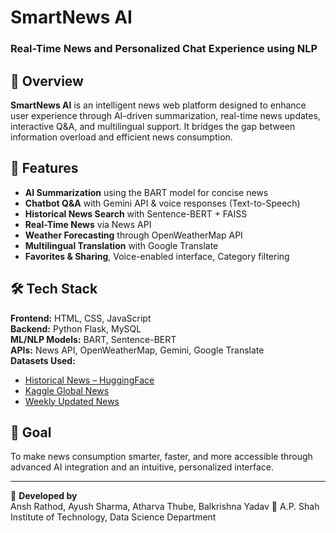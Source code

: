 # SmartNews AI  
### Real-Time News and Personalized Chat Experience using NLP

## 📌 Overview

**SmartNews AI** is an intelligent news web platform designed to enhance user experience through AI-driven summarization, real-time news updates, interactive Q&A, and multilingual support. It bridges the gap between information overload and efficient news consumption.

## 🚀 Features

- **AI Summarization** using the BART model for concise news
- **Chatbot Q&A** with Gemini API & voice responses (Text-to-Speech)
- **Historical News Search** with Sentence-BERT + FAISS
- **Real-Time News** via News API
- **Weather Forecasting** through OpenWeatherMap API
- **Multilingual Translation** with Google Translate
- **Favorites & Sharing**, Voice-enabled interface, Category filtering

## 🛠️ Tech Stack

**Frontend:** HTML, CSS, JavaScript  
**Backend:** Python Flask, MySQL  
**ML/NLP Models:** BART, Sentence-BERT  
**APIs:** News API, OpenWeatherMap, Gemini, Google Translate  
**Datasets Used:**
- [Historical News – HuggingFace](https://huggingface.co/datasets/deerfieldgreen/stk-historical-news)
- [Kaggle Global News](https://www.kaggle.com/datasets/everydaycodings/global-news-dataset)
- [Weekly Updated News](https://www.kaggle.com/datasets/azraimohamad/news-article-weekly-updated)

## 🎯 Goal

To make news consumption smarter, faster, and more accessible through advanced AI integration and an intuitive, personalized interface.

---

🔗 **Developed by**  
Ansh Rathod, Ayush Sharma, Atharva Thube, Balkrishna Yadav
📍 A.P. Shah Institute of Technology, Data Science Department
